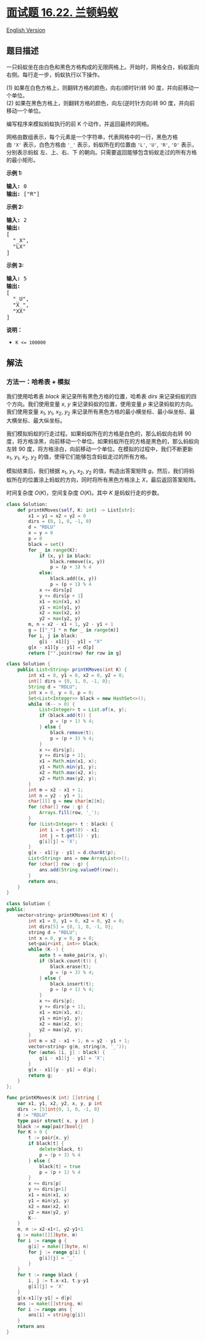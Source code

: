 # [面试题 16.22. 兰顿蚂蚁](https://leetcode.cn/problems/langtons-ant-lcci)

[English Version](/lcci/16.22.Langtons%20Ant/README_EN.md)

## 题目描述

<!-- 这里写题目描述 -->

<p>一只蚂蚁坐在由白色和黑色方格构成的无限网格上。开始时，网格全白，蚂蚁面向右侧。每行走一步，蚂蚁执行以下操作。</p>
<p>(1) 如果在白色方格上，则翻转方格的颜色，向右(顺时针)转 90 度，并向前移动一个单位。<br>
(2) 如果在黑色方格上，则翻转方格的颜色，向左(逆时针方向)转 90 度，并向前移动一个单位。</p>
<p>编写程序来模拟蚂蚁执行的前 K 个动作，并返回最终的网格。</p>
<p>网格由数组表示，每个元素是一个字符串，代表网格中的一行，黑色方格由&nbsp;<code>&#39;X&#39;</code>&nbsp;表示，白色方格由&nbsp;<code>&#39;_&#39;</code>&nbsp;表示，蚂蚁所在的位置由&nbsp;<code>&#39;L&#39;</code>, <code>&#39;U&#39;</code>, <code>&#39;R&#39;</code>, <code>&#39;D&#39;</code>&nbsp;表示，分别表示蚂蚁&nbsp;左、上、右、下 的朝向。只需要返回能够包含蚂蚁走过的所有方格的最小矩形。</p>
<p><strong>示例 1:</strong></p>
<pre><strong>输入:</strong> 0
<strong>输出: </strong>[&quot;R&quot;]
</pre>
<p><strong>示例 2:</strong></p>
<pre><strong>输入:</strong> 2
<strong>输出:
</strong>[
&nbsp; &quot;_X&quot;,
&nbsp; &quot;LX&quot;
]
</pre>
<p><strong>示例 3:</strong></p>
<pre><strong>输入:</strong> 5
<strong>输出:
</strong>[
&nbsp; &quot;_U&quot;,
&nbsp; &quot;X_&quot;,
&nbsp; &quot;XX&quot;
]
</pre>
<p><strong>说明：</strong></p>
<ul>
	<li><code>K &lt;= 100000</code></li>
</ul>

## 解法

### 方法一：哈希表 + 模拟

我们使用哈希表 $\textit{black}$ 来记录所有黑色方格的位置，哈希表 $\textit{dirs}$ 来记录蚂蚁的四个方向。我们使用变量 $x$, $y$ 来记录蚂蚁的位置，使用变量 $p$ 来记录蚂蚁的方向。我们使用变量 $x_1$, $y_1$, $x_2$, $y_2$ 来记录所有黑色方格的最小横坐标、最小纵坐标、最大横坐标、最大纵坐标。

我们模拟蚂蚁的行走过程。如果蚂蚁所在的方格是白色的，那么蚂蚁向右转 $90$ 度，将方格涂黑，向前移动一个单位。如果蚂蚁所在的方格是黑色的，那么蚂蚁向左转 $90$ 度，将方格涂白，向前移动一个单位。在模拟的过程中，我们不断更新 $x_1$, $y_1$, $x_2$, $y_2$ 的值，使得它们能够包含蚂蚁走过的所有方格。

模拟结束后，我们根据 $x_1$, $y_1$, $x_2$, $y_2$ 的值，构造出答案矩阵 $g$。然后，我们将蚂蚁所在的位置涂上蚂蚁的方向，同时将所有黑色方格涂上 $X$，最后返回答案矩阵。

时间复杂度 $O(K)$，空间复杂度 $O(K)$。其中 $K$ 是蚂蚁行走的步数。

<!-- tabs:start -->

```python
class Solution:
    def printKMoves(self, K: int) -> List[str]:
        x1 = y1 = x2 = y2 = 0
        dirs = (0, 1, 0, -1, 0)
        d = "RDLU"
        x = y = 0
        p = 0
        black = set()
        for _ in range(K):
            if (x, y) in black:
                black.remove((x, y))
                p = (p + 3) % 4
            else:
                black.add((x, y))
                p = (p + 1) % 4
            x += dirs[p]
            y += dirs[p + 1]
            x1 = min(x1, x)
            y1 = min(y1, y)
            x2 = max(x2, x)
            y2 = max(y2, y)
        m, n = x2 - x1 + 1, y2 - y1 + 1
        g = [["_"] * n for _ in range(m)]
        for i, j in black:
            g[i - x1][j - y1] = "X"
        g[x - x1][y - y1] = d[p]
        return ["".join(row) for row in g]
```

```java
class Solution {
    public List<String> printKMoves(int K) {
        int x1 = 0, y1 = 0, x2 = 0, y2 = 0;
        int[] dirs = {0, 1, 0, -1, 0};
        String d = "RDLU";
        int x = 0, y = 0, p = 0;
        Set<List<Integer>> black = new HashSet<>();
        while (K-- > 0) {
            List<Integer> t = List.of(x, y);
            if (black.add(t)) {
                p = (p + 1) % 4;
            } else {
                black.remove(t);
                p = (p + 3) % 4;
            }
            x += dirs[p];
            y += dirs[p + 1];
            x1 = Math.min(x1, x);
            y1 = Math.min(y1, y);
            x2 = Math.max(x2, x);
            y2 = Math.max(y2, y);
        }
        int m = x2 - x1 + 1;
        int n = y2 - y1 + 1;
        char[][] g = new char[m][n];
        for (char[] row : g) {
            Arrays.fill(row, '_');
        }
        for (List<Integer> t : black) {
            int i = t.get(0) - x1;
            int j = t.get(1) - y1;
            g[i][j] = 'X';
        }
        g[x - x1][y - y1] = d.charAt(p);
        List<String> ans = new ArrayList<>();
        for (char[] row : g) {
            ans.add(String.valueOf(row));
        }
        return ans;
    }
}
```

```cpp
class Solution {
public:
    vector<string> printKMoves(int K) {
        int x1 = 0, y1 = 0, x2 = 0, y2 = 0;
        int dirs[5] = {0, 1, 0, -1, 0};
        string d = "RDLU";
        int x = 0, y = 0, p = 0;
        set<pair<int, int>> black;
        while (K--) {
            auto t = make_pair(x, y);
            if (black.count(t)) {
                black.erase(t);
                p = (p + 3) % 4;
            } else {
                black.insert(t);
                p = (p + 1) % 4;
            }
            x += dirs[p];
            y += dirs[p + 1];
            x1 = min(x1, x);
            y1 = min(y1, y);
            x2 = max(x2, x);
            y2 = max(y2, y);
        }
        int m = x2 - x1 + 1, n = y2 - y1 + 1;
        vector<string> g(m, string(n, '_'));
        for (auto& [i, j] : black) {
            g[i - x1][j - y1] = 'X';
        }
        g[x - x1][y - y1] = d[p];
        return g;
    }
};
```

```go
func printKMoves(K int) []string {
	var x1, y1, x2, y2, x, y, p int
	dirs := [5]int{0, 1, 0, -1, 0}
	d := "RDLU"
	type pair struct{ x, y int }
	black := map[pair]bool{}
	for K > 0 {
		t := pair{x, y}
		if black[t] {
			delete(black, t)
			p = (p + 3) % 4
		} else {
			black[t] = true
			p = (p + 1) % 4
		}
		x += dirs[p]
		y += dirs[p+1]
		x1 = min(x1, x)
		y1 = min(y1, y)
		x2 = max(x2, x)
		y2 = max(y2, y)
		K--
	}
	m, n := x2-x1+1, y2-y1+1
	g := make([][]byte, m)
	for i := range g {
		g[i] = make([]byte, n)
		for j := range g[i] {
			g[i][j] = '_'
		}
	}
	for t := range black {
		i, j := t.x-x1, t.y-y1
		g[i][j] = 'X'
	}
	g[x-x1][y-y1] = d[p]
	ans := make([]string, m)
	for i := range ans {
		ans[i] = string(g[i])
	}
	return ans
}
```

<!-- tabs:end -->

<!-- end -->
